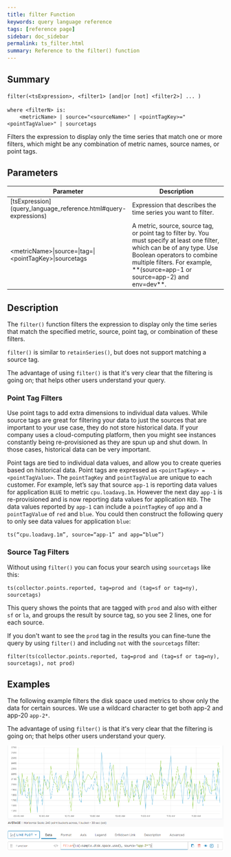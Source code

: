 ```yaml
---
title: filter Function
keywords: query language reference
tags: [reference page]
sidebar: doc_sidebar
permalink: ts_filter.html
summary: Reference to the filter() function
---
```

## Summary
```
filter(<tsExpression>, <filter1> [and|or [not] <filter2>] ... )

where <filterN> is:
    <metricName> | source="<sourceName>" | <pointTagKey>="<pointTagValue>" | sourcetags
```
Filters the expression to display only the time series that match one or more filters, which might be any combination of metric names, source names, or point tags.

## Parameters
<table style="width: 100%;">
<tbody>
<thead>
<tr><th width="40%">Parameter</th><th width="60%">Description</th></tr>
</thead>
<tr>
<td markdown="span"> [tsExpression](query_language_reference.html#query-expressions)</td>
<td>Expression that describes the time series you want to filter.</td>
</tr>
<tr>
<td>&lt;metricName&gt;&vert;source=&vert;tag=&vert;&lt;pointTagKey&gt;&vert;sourcetags</td>
<td markdown="span">A metric, source, source tag, or point tag to filter by. You must specify at least one filter, which can be of any type. Use Boolean operators to combine multiple filters. For example, <br>**(source=app-1 or source=app-2) and env=dev**.</td></tr>
</tbody>
</table>

## Description

The `filter()` function filters the expression to display only the time series that match the specified metric, source, point tag, or combination of these filters.

`filter()` is similar to `retainSeries()`, but does not support matching a source tag.

The advantage of using `filter()` is that it's very clear that the filtering is going on; that helps other users understand your query.


### Point Tag Filters

Use point tags to add extra dimensions to individual data values. While source tags are great for filtering your data to just the sources that are important to your use case, they do not store historical data. If your company uses a cloud-computing platform, then you might see instances constantly being re-provisioned as they are spun up and shut down. In those cases, historical data can be very important.

Point tags are tied to individual data values, and allow you to create queries based on historical data. Point tags are expressed as `<pointTagKey> = <pointTagValue>`. The `pointTagKey` and `pointTagValue` are unique to each customer. For example, let’s say that source `app-1` is reporting data values for application `BLUE` to metric `cpu.loadavg.1m`. However the next day `app-1` is re-provisioned and is now reporting data values for application `RED`. The data values reported by `app-1` can include a `pointTagKey` of  `app` and a `pointTagValue` of `red` and `blue`. You could then construct the following query to only see data values for application `blue`:
```
ts(“cpu.loadavg.1m”, source=“app-1” and app=“blue”)
```

### Source Tag Filters

Without using `filter()` you can focus your search using `sourcetags` like this:

```
ts(collector.points.reported, tag=prod and (tag=sf or tag=ny), sourcetags)
```

This query shows the points that are tagged with `prod` and also with either `sf` or `la`, and groups the result by source tag, so you see 2 lines, one for each source.

If you don't want to see the `prod` tag in the results you can fine-tune the query by using `filter()` and including `not` with the `sourcetags` filter:

```
filter(ts(collector.points.reported, tag=prod and (tag=sf or tag=ny), sourcetags), not prod)
```


## Examples

The following example filters the disk space used metrics to show only the data for certain sources. We use a wildcard character to get both app-2 and app-20 `app-2*`.

The advantage of using `filter()` is that it's very clear that the filtering is going on; that helps other users understand your query.

![filter example](images/ts_filter.png)
